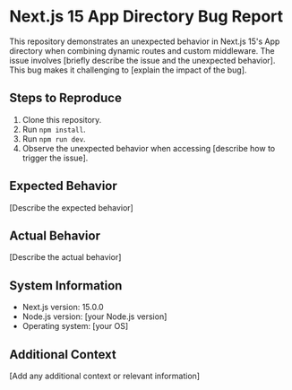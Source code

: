 # Next.js 15 App Directory Bug Report

This repository demonstrates an unexpected behavior in Next.js 15's App directory when combining dynamic routes and custom middleware.  The issue involves [briefly describe the issue and the unexpected behavior]. This bug makes it challenging to [explain the impact of the bug].

## Steps to Reproduce

1. Clone this repository.
2. Run `npm install`.
3. Run `npm run dev`.
4. Observe the unexpected behavior when accessing [describe how to trigger the issue].

## Expected Behavior

[Describe the expected behavior]

## Actual Behavior

[Describe the actual behavior]

## System Information

* Next.js version: 15.0.0
* Node.js version: [your Node.js version]
* Operating system: [your OS]

## Additional Context

[Add any additional context or relevant information]
